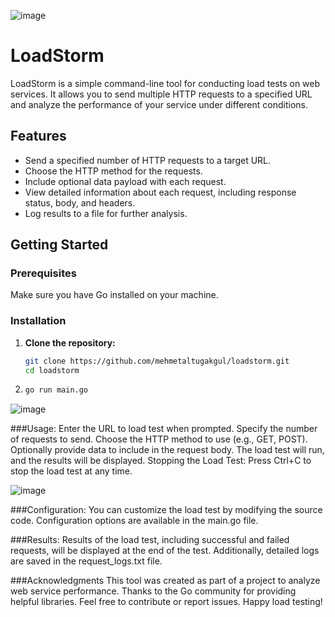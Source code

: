 ![image](https://github.com/mehmetaltugakgul/loadstorm/assets/10194009/53e601eb-9eba-44c3-b3f9-e6ebd59e7dd6)


# LoadStorm

LoadStorm is a simple command-line tool for conducting load tests on web services. It allows you to send multiple HTTP requests to a specified URL and analyze the performance of your service under different conditions.

## Features

- Send a specified number of HTTP requests to a target URL.
- Choose the HTTP method for the requests.
- Include optional data payload with each request.
- View detailed information about each request, including response status, body, and headers.
- Log results to a file for further analysis.

## Getting Started

### Prerequisites

Make sure you have Go installed on your machine.

### Installation

1. **Clone the repository:**

   ```bash
   git clone https://github.com/mehmetaltugakgul/loadstorm.git
   cd loadstorm

2. 
     ```bash
   go run main.go

![image](https://github.com/mehmetaltugakgul/loadstorm/assets/10194009/86c21f20-4de7-4932-a5dc-9469c825f901)

###Usage:
Enter the URL to load test when prompted.
Specify the number of requests to send.
Choose the HTTP method to use (e.g., GET, POST).
Optionally provide data to include in the request body.
The load test will run, and the results will be displayed.
Stopping the Load Test:
Press Ctrl+C to stop the load test at any time.

![image](https://github.com/mehmetaltugakgul/loadstorm/assets/10194009/50591483-f995-4845-987b-ea4322505373)


###Configuration:
You can customize the load test by modifying the source code. Configuration options are available in the main.go file.

###Results:
Results of the load test, including successful and failed requests, will be displayed at the end of the test. Additionally, detailed logs are saved in the request_logs.txt file.


###Acknowledgments
This tool was created as part of a project to analyze web service performance.
Thanks to the Go community for providing helpful libraries.
Feel free to contribute or report issues. Happy load testing!
